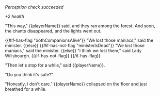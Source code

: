 _Perception check succeeded_

_+2 health_

"This way," {{playerName}} said, and they ran among the forest. And soon, the chants disappeared, and the lights went out.

{{#if-has-flag "bothCompanionsAlive"}}
"We lost those maniacs," said the minister.
{{else}}
{{#if-has-not-flag "ministerIsDead"}}
"We lost those maniacs," said the minister.
{{else}}
"I think we lost them," said Lady Willsbourgh.
{{/if-has-not-flag}}
{{/if-has-flag}}

"Then let's stop for a while," said {{playerName}}.

"Do you think it's safe?"

"Honestly, I don't care." {{playerName}} collapsed on the floor and just breathed for a while.
